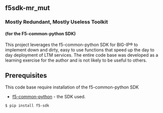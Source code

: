 ## f5sdk-mr_mut
### Mostly Redundant, Mostly Useless Toolkit 
#### (for the F5-common-python SDK)

This project leverages the f5-common-python SDK for BIG-IP® to implement down and dirty, easy to use functions that speed up the day to day deployment of LTM services. The entire code base was developed as a learning exercise for the author and is not likely to be useful to others. 

## Prerequisites
This code base require installation of the f5-common-python SDK
* [f5-common-python](https://github.com/F5Networks/f5-common-python) - the SDK used.

```
$ pip install f5-sdk
```
